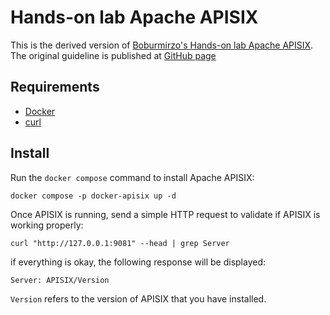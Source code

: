 # Hands-on lab Apache APISIX

This is the derived version of [Boburmirzo's Hands-on lab Apache APISIX](https://github.com/Boburmirzo/apisix-workshop). The original guideline is published at [GitHub page](https://boburmirzo.github.io/apisix-workshop/)

## Requirements
- [Docker](https://www.docker.com/)
- [curl](https://curl.se/docs/manpage.html)

## Install

Run the `docker compose` command to install Apache APISIX:

```
docker compose -p docker-apisix up -d
```

Once APISIX is running, send a simple HTTP request to validate if APISIX is working properly:

```
curl "http://127.0.0.1:9081" --head | grep Server
```

if everything is okay, the following response will be displayed:

```
Server: APISIX/Version
```

`Version` refers to the version of APISIX that you have installed.

